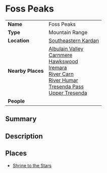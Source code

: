 # Foss Peaks

|||
| --- | --- |
| **Name** | Foss Peaks | place.4
| **Type** | Mountain Range |
| **Location** | [Southeastern Kardan](../../regions/southeastern-kardan.md) |
| **Nearby Places** | [Albulain Valley](../valleys-plains-deserts/albulain-valley.md)<br>[Carnmere](../../settlements/towns/carnmere.md)<br>[Hawkswood](../forests/hawkswood.md)<br>[Iremara](iremara.md)<br>[River Carn](../rivers-lakes/river-carn.md)<br>[River Humar](../rivers-lakes/river-humar.md)<br>[Tresenda Pass](../../roads/tresenda-pass.md)<br>[Upper Tresenda](../valleys-plains-deserts/upper-tresenda.md) |
| **People** | |

## Summary

## Description

## Places

- [Shrine to the Stars](../landmarks/shrine-to-the-stars.md)
